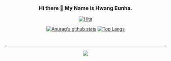 <div align=center>
  
### Hi there 👋 My Name is Hwang Eunha.

[![Hits](https://hits.seeyoufarm.com/api/count/incr/badge.svg?url=https%3A%2F%2Fgithub.com%2Feeunha&count_bg=%2379C83D&title_bg=%23555555&icon=&icon_color=%23E7E7E7&title=hits&edge_flat=false)](https://github.com/eeunha)


<!--
**eeunha/eeunha** is a ✨ _special_ ✨ repository because its `README.md` (this file) appears on your GitHub profile.

Here are some ideas to get you started:

- 🔭 I’m currently working on ...
- 🌱 I’m currently learning ...
- 👯 I’m looking to collaborate on ...
- 🤔 I’m looking for help with ...
- 💬 Ask me about ...
- 📫 How to reach me: ...
- 😄 Pronouns: ...
- ⚡ Fun fact: ...
-->

<div display=block>
  
[![Anurag's github stats](https://github-readme-stats.vercel.app/api?username=eeunha)](https://github.com/anuraghazra/github-readme-stats)
[![Top Langs](https://github-readme-stats.vercel.app/api/top-langs/?username=eeunha&layout=compact)](https://github.com/eeunha/github-readme-stats)

</div>

<br>
<hr>

<img src="https://img.shields.io/badge/velog-20C997?style=for-the-badge&logo=velog&logoColor=white">
  
</div>

